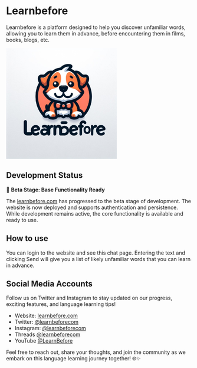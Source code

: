 # Learnbefore

Learnbefore is a platform designed to help you discover unfamiliar words, allowing you to learn them in advance, before
encountering them in films, books, blogs, etc.

  <img src="img/learnie.jpg" alt="Learnie" style="max-width:300px; max-height:300px;">

## Development Status

🚧 **Beta Stage: Base Functionality Ready**

The [learnbefore.com](https://learnbefore.com) has progressed to the beta stage of development. The website is now
deployed and supports authentication
and persistence. While development remains active, the core functionality is available and ready to use.

## How to use

You can login to the website and see this chat page. Entering the text and clicking Send will give you a list of likely
unfamiliar words that you can learn in advance.

## Social Media Accounts

Follow us on Twitter and Instagram to stay updated on our progress, exciting features, and language learning tips!

- Website: [learnbefore.com](https//learnbefore.com)
- Twitter: [@learnbeforecom](https://twitter.com/learnbeforecom)
- Instagram: [@learnbeforecom](https://www.instagram.com/learnbeforecom/)
- Threads [@learnbeforecom](https://www.threads.net/@learnbeforecom)
- YouTube [@LearnBefore](https://www.youtube.com/@LearnBefore)

Feel free to reach out, share your thoughts, and join the community as we embark on this language learning journey
together! 🌐✨
